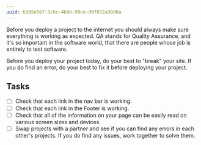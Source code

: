 ```yaml
---
uuid: 63d5e567-5c6c-4b9b-99ce-d07872a30d8a
---
```


Before you deploy a project to the internet you should always make sure everything is working as expected. QA stands for Quality Assurance, and it's so important in the software world, that there are people whose job is entirely to test software.

Before you deploy your project today, do your best to "break" your site. If you do find an error, do your best to fix it before deploying your project.

## Tasks

- [ ] Check that each link in the nav bar is working.
- [ ] Check that each link in the Footer is working.
- [ ] Check that all of the information on your page can be easily read on various screen sizes and devices.
- [ ] Swap projects with a partner and see if you can find any errors in each other's projects. If you do find any issues, work together to solve them.
